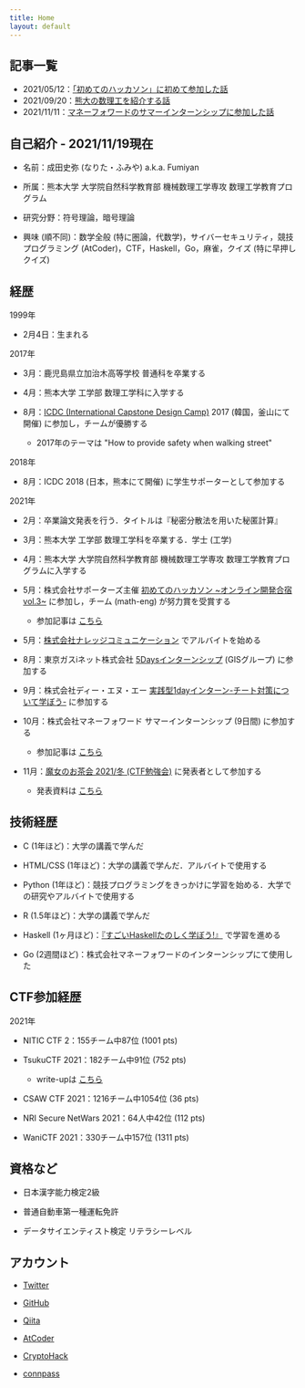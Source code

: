 ```yaml
---
title: Home
layout: default
---
```


<!-- ※英語版は [こちら](https://fumiyanll23.github.io/docs/index_en.html)． -->

## 記事一覧

- 2021/05/12：[「初めてのハッカソン」に初めて参加した話](https://fumiyanll23.github.io/posts/2021-05-12_hackathon2021-vol3.html)
- 2021/09/20：[熊大の数理工を紹介する話](https://fumiyanll23.github.io/posts/2021-09-19_introduction-to-math-eng.html)
- 2021/11/11：[マネーフォワードのサマーインターンシップに参加した話](https://fumiyanll23.github.io/posts/2021-10-31_internship-moneyforward.html)

## 自己紹介 - 2021/11/19現在

- 名前：成田史弥 (なりた・ふみや) a.k.a. Fumiyan

- 所属：熊本大学 大学院自然科学教育部 機械数理工学専攻 数理工学教育プログラム

- 研究分野：符号理論，暗号理論

- 興味 (順不同)：数学全般 (特に圏論，代数学)，サイバーセキュリティ，競技プログラミング (AtCoder)，CTF，Haskell，Go，麻雀，クイズ (特に早押しクイズ)

## 経歴

1999年

- 2月4日：生まれる

2017年

- 3月：鹿児島県立加治木高等学校 普通科を卒業する

- 4月：熊本大学 工学部 数理工学科に入学する

- 8月：[ICDC (International Capstone Design Camp)](https://www.eng.kumamoto-u.ac.jp/international/icdc/) 2017 (韓国，釜山にて開催) に参加し，チームが優勝する

  - 2017年のテーマは "How to provide safety when walking street"

2018年

- 8月：ICDC 2018 (日本，熊本にて開催) に学生サポーターとして参加する

2021年

- 2月：卒業論文発表を行う．タイトルは『秘密分散法を用いた秘匿計算』

- 3月：熊本大学 工学部 数理工学科を卒業する．学士 (工学)

- 4月：熊本大学 大学院自然科学教育部 機械数理工学専攻 数理工学教育プログラムに入学する

- 5月：株式会社サポーターズ主催 [初めてのハッカソン ~オンライン開発合宿vol.3~](https://talent.supporterz.jp/events/d1a92db9-5a22-4e3b-a441-ae9669fe79c4/) に参加し，チーム (math-eng) が努力賞を受賞する

  - 参加記事は [こちら](https://fumiyanll23.github.io/posts/2021-05-12_hackathon2021-vol3.html)

- 5月：[株式会社ナレッジコミュニケーション](https://www.knowledgecommunication.jp/) でアルバイトを始める

- 8月：東京ガスiネット株式会社 [5Daysインターンシップ](http://tginet-recruit.jp/internship/information.html) (GISグループ) に参加する

- 9月：株式会社ディー・エヌ・エー [実践型1dayインターン-チート対策について学ぼう-](https://dena-shinsotsu.connpass.com/event/220642/) に参加する

- 10月：株式会社マネーフォワード サマーインターンシップ (9日間) に参加する

  - 参加記事は [こちら](https://fumiyanll23.github.io/posts/2021-10-31_internship-moneyforward.html)

- 11月：[魔女のお茶会 2021/冬 (CTF勉強会)](https://connpass.com/event/227688/) に発表者として参加する

  - 発表資料は [こちら](https://docs.google.com/presentation/d/11G1mw842LX2hdYST2Ov9BMZW8555WHM5h5cGVhs3fbA/edit?usp=sharing)
## 技術経歴

- C (1年ほど)：大学の講義で学んだ

- HTML/CSS (1年ほど)：大学の講義で学んだ．アルバイトで使用する

- Python (1年ほど)：競技プログラミングをきっかけに学習を始める．大学での研究やアルバイトで使用する

- R (1.5年ほど)：大学の講義で学んだ

- Haskell (1ヶ月ほど)：[『すごいHaskellたのしく学ぼう!』](https://www.amazon.co.jp/%E3%81%99%E3%81%94%E3%81%84Haskell%E3%81%9F%E3%81%AE%E3%81%97%E3%81%8F%E5%AD%A6%E3%81%BC%E3%81%86-Miran-Lipova%C4%8Da/dp/4274068854/ref=sr_1_1?__mk_ja_JP=%E3%82%AB%E3%82%BF%E3%82%AB%E3%83%8A&keywords=%E3%81%99%E3%81%94%E3%81%84haskell&qid=1617610983&sr=8-1) で学習を進める

- Go (2週間ほど)：株式会社マネーフォワードのインターンシップにて使用した

## CTF参加経歴

2021年

- NITIC CTF 2：155チーム中87位 (1001 pts)

- TsukuCTF 2021：182チーム中91位 (752 pts)
  - write-upは [こちら](https://qiita.com/fumiyanll23/items/eeb77505bbfe956cbc36)

- CSAW CTF 2021：1216チーム中1054位 (36 pts)

- NRI Secure NetWars 2021：64人中42位 (112 pts)

- WaniCTF 2021：330チーム中157位 (1311 pts)

## 資格など

- 日本漢字能力検定2級

- 普通自動車第一種運転免許

- データサイエンティスト検定 リテラシーレベル

## アカウント

- [Twitter](https://twitter.com/fumiyanll23)

- [GitHub](https://github.com/fumiyanll23)

- [Qiita](https://qiita.com/fumiyanll23)

- [AtCoder](https://atcoder.jp/users/fumiyanll23)

- [CryptoHack](https://cryptohack.org/user/fumiyanll23/)

- [connpass](https://connpass.com/user/fumiyanll23/)
